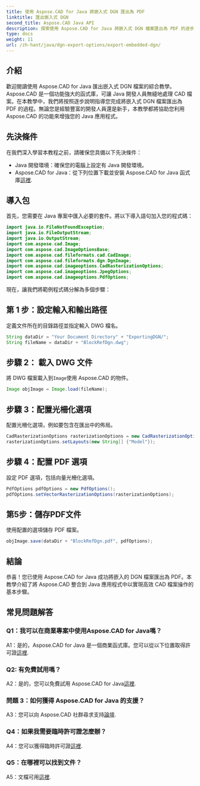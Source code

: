 ```yaml
---
title: 使用 Aspose.CAD for Java 將嵌入式 DGN 匯出為 PDF
linktitle: 匯出嵌入式 DGN
second_title: Aspose.CAD Java API
description: 探索使用 Aspose.CAD for Java 將嵌入式 DGN 檔案匯出為 PDF 的逐步指南。透過無縫 CAD 檔案操作增強您的 Java 應用程式。
type: docs
weight: 11
url: /zh-hant/java/dgn-export-options/export-embedded-dgn/
---
```

## 介紹

歡迎閱讀使用 Aspose.CAD for Java 匯出嵌入式 DGN 檔案的綜合教學。 Aspose.CAD 是一個功能強大的函式庫，可讓 Java 開發人員無縫地處理 CAD 檔案。在本教學中，我們將按照逐步說明指導您完成將嵌入式 DGN 檔案匯出為 PDF 的過程。無論您是經驗豐富的開發人員還是新手，本教學都將協助您利用 Aspose.CAD 的功能來增強您的 Java 應用程式。

## 先決條件

在我們深入學習本教程之前，請確保您具備以下先決條件：
- Java 開發環境：確保您的電腦上設定有 Java 開發環境。
-  Aspose.CAD for Java：從下列位置下載並安裝 Aspose.CAD for Java 函式庫[這裡](https://releases.aspose.com/cad/java/).

## 導入包

首先，您需要在 Java 專案中匯入必要的套件。將以下導入語句加入您的程式碼：

```java
import java.io.FileNotFoundException;
import java.io.FileOutputStream;
import java.io.OutputStream;
import com.aspose.cad.Image;
import com.aspose.cad.ImageOptionsBase;
import com.aspose.cad.fileformats.cad.CadImage;
import com.aspose.cad.fileformats.dgn.DgnImage;
import com.aspose.cad.imageoptions.CadRasterizationOptions;
import com.aspose.cad.imageoptions.JpegOptions;
import com.aspose.cad.imageoptions.PdfOptions;
```

現在，讓我們將範例程式碼分解為多個步驟：

## 第 1 步：設定輸入和輸出路徑

定義文件所在的目錄路徑並指定輸入 DWG 檔名。

```java
String dataDir = "Your Document Directory" + "ExportingDGN/";
String fileName = dataDir + "BlockRefDgn.dwg";
```

## 步驟 2： 載入 DWG 文件

將 DWG 檔案載入到`Image`使用 Aspose.CAD 的物件。

```java
Image objImage = Image.load(fileName);
```

## 步驟 3：配置光柵化選項

配置光柵化選項，例如要包含在匯出中的佈局。

```java
CadRasterizationOptions rasterizationOptions = new CadRasterizationOptions();
rasterizationOptions.setLayouts(new String[] {"Model"});
```

## 步驟 4：配置 PDF 選項

設定 PDF 選項，包括向量光柵化選項。

```java
PdfOptions pdfOptions = new PdfOptions();
pdfOptions.setVectorRasterizationOptions(rasterizationOptions);
```

## 第5步：儲存PDF文件

使用配置的選項儲存 PDF 檔案。
```java
objImage.save(dataDir + "BlockRefDgn.pdf", pdfOptions);
```

## 結論

恭喜！您已使用 Aspose.CAD for Java 成功將嵌入的 DGN 檔案匯出為 PDF。本教學介紹了將 Aspose.CAD 整合到 Java 應用程式中以實現高效 CAD 檔案操作的基本步驟。

## 常見問題解答

### Q1：我可以在商業專案中使用Aspose.CAD for Java嗎？

 A1：是的，Aspose.CAD for Java 是一個商業函式庫。您可以從以下位置取得許可證[這裡](https://purchase.aspose.com/buy).

### Q2: 有免費試用嗎？

 A2：是的，您可以免費試用 Aspose.CAD for Java[這裡](https://releases.aspose.com/).

### 問題 3：如何獲得 Aspose.CAD for Java 的支援？

A3：您可以向 Aspose.CAD 社群尋求支持[論壇](https://forum.aspose.com/c/cad/19).

### Q4：如果我需要臨時許可證怎麼辦？

 A4：您可以獲得臨時許可證[這裡](https://purchase.aspose.com/temporary-license/).

### Q5：在哪裡可以找到文件？

 A5：文檔可用[這裡](https://reference.aspose.com/cad/java/).